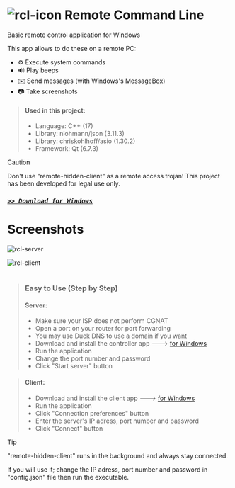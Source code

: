 # ![rcl-icon](https://github.com/user-attachments/assets/ef9cd46a-e362-4b91-adcf-e210610037ab) Remote Command Line

Basic remote control application for Windows

This app allows to do these on a remote PC:

- ⚙️ Execute system commands
- 🔊 Play beeps
- ✉️ Send messages (with Windows's MessageBox)
- 📷 Take screenshots

> #### Used in this project:
> - Language: C++ (17)
> - Library: nlohmann/json (3.11.3)
> - Library: chriskohlhoff/asio (1.30.2)
> - Framework: Qt (6.7.3)

> [!CAUTION]
> Don't use "remote-hidden-client" as a remote access trojan!
> This project has been developed for legal use only.

### [*` >> Download for Windows `*](https://github.com/Movansha/remote-cmd-line/releases/latest)


# Screenshots

![rcl-server](https://github.com/user-attachments/assets/6188e26b-60b9-439b-b35e-a8bb745187c6)

![rcl-client](https://github.com/user-attachments/assets/80a25f50-1f9b-4683-9871-8eecbe22b101)


#
> ### Easy to Use (Step by Step)
> #### Server:
> - Make sure your ISP does not perform CGNAT
> - Open a port on your router for port forwarding
> - You may use Duck DNS to use a domain if you want
> - Download and install the controller app ---> [for Windows](https://github.com/Movansha/remote-cmd-line/releases/latest)
> - Run the application
> - Change the port number and password
> - Click "Start server" button

> #### Client:
> - Download and install the client app ---> [for Windows](https://github.com/Movansha/remote-cmd-line/releases/latest)
> - Run the application
> - Click "Connection preferences" button
> - Enter the server's IP adress, port number and password
> - Click "Connect" button

> [!TIP]
> "remote-hidden-client" runs in the background and always stay connected.
> 
> If you will use it; change the IP adress, port number and password in "config.json" file then run the executable.

